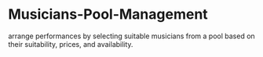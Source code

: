 # Musicians-Pool-Management
 arrange performances by selecting suitable musicians from a pool based on their suitability, prices, and availability.
